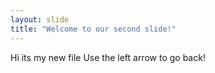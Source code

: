 ```yaml
---
layout: slide
title: "Welcome to our second slide!"
---
```

Hi its my new file
Use the left arrow to go back!
